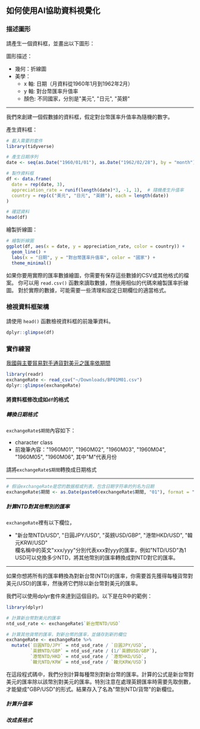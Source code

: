 
## 如何使用AI協助資料視覺化

### 描述圖形

請產生一個資料框，並畫出以下圖形：

圖形描述： 
 - 幾何：折線圖
 - 美學：
   - x 軸: 日期（月資料從1960年1月到1962年2月）
   - y 軸: 對台幣匯率升值率
   - 顏色: 不同國家，分別是"美元", "日元", "英鎊"

*** 

我們來創建一個假數據的資料框，假定對台幣匯率升值率為隨機的數字。

產生資料框：

```r
# 載入需要的套件
library(tidyverse)

# 產生日期序列
date <- seq(as.Date("1960/01/01"), as.Date("1962/02/28"), by = "month")

# 製作資料框
df <- data.frame(
  date = rep(date, 3),
  appreciation_rate = runif(length(date)*3, -1, 1),  # 隨機產生升值率
  country = rep(c("美元", "日元", "英鎊"), each = length(date))
)

# 確認資料
head(df)
```

繪製折線圖：

```r
# 繪製折線圖
ggplot(df, aes(x = date, y = appreciation_rate, color = country)) +
  geom_line() +
  labs(x = "日期", y = "對台幣匯率升值率", color = "國家") +
  theme_minimal()
```

如果你要用實際的匯率數據繪圖，你需要有保存這些數據的CSV或其他格式的檔案。 你可以用 `read.csv()` 函數來讀取數據，然後用相似的代碼來繪製匯率折線圖。 對於實際的數據，可能需要一些清理和設定日期欄位的適當格式。



### 檢視資料框架構

請使用 `head()` 函數檢視資料框的前幾筆資料。

```r
dplyr::glimpse(df)
```

### 實作練習

[我國與主要貿易對手通貨對美元之匯率依期間](https://cpx.cbc.gov.tw/Range/RangeSelect?pxfilename=BP01M01.px)

```r
library(readr)
exchangeRate <- read_csv("~/Downloads/BP01M01.csv")
dplyr::glimpse(exchangeRate)
```

#### 將資料框修改成如`df`的格式


##### 轉換日期格式

`exchangeRate$期間`內容如下：

  - character class
  - 前幾筆內容："1960M01", "1960M02", "1960M03", "1960M04", "1960M05", "1960M06", 其中"M"代表月份
  
請將`exchangeRate$期間`轉換成日期格式

***

```r
# 假设exchangeRate是您的数据框或列表，包含日期字符串的列名为日期
exchangeRate$期間 <- as.Date(paste0(exchangeRate$期間, "01"), format = "%YM%m%d")
```

##### 計算NTD對其他幣別的匯率

`exchangeRate`裡有以下欄位，  
  - "新台幣NTD/USD", "日圓JPY/USD", "英鎊USD/GBP", "港幣HKD/USD", "韓元KRW/USD"  
欄名稱中的英文"xxx/yyy"分別代表xxx對yyy的匯率，例如"NTD/USD"為1 USD可以兌換多少NTD，將其他幣別的匯率轉換成對NTD對它的匯率。

***

如果你想將所有的匯率轉換為對新台幣(NTD)的匯率，你需要首先獲得每種貨幣對美元(USD)的匯率，然後將它們除以新台幣對美元的匯率。

我們可以使用dplyr套件來達到這個目的。以下是在R中的範例：

```R
library(dplyr)

# 計算新台幣對美元的匯率
ntd_usd_rate <- exchangeRate$`新台幣NTD/USD`

# 計算其他貨幣的匯率，對新台幣的匯率，並儲存到新的欄位
exchangeRate <- exchangeRate %>%
  mutate(`日圓NTD/JPY` = ntd_usd_rate / `日圓JPY/USD`,
         `英鎊NTD/GBP` = ntd_usd_rate / (1/`英鎊USD/GBP`),
         `港幣NTD/HKD` = ntd_usd_rate / `港幣HKD/USD`,
         `韓元NTD/KRW` = ntd_usd_rate / `韓元KRW/USD`)
```

在這段程式碼中，我們分別計算每種幣別對新台幣的匯率。計算的公式是新台幣對美元的匯率除以該幣別對美元的匯率。特別注意在處理英鎊匯率時需要先取倒數，才能變成"GBP/USD"的形式。結果存入了名為"幣別NTD/貨幣"的新欄位。

##### 計算升值率

##### 改成長格式